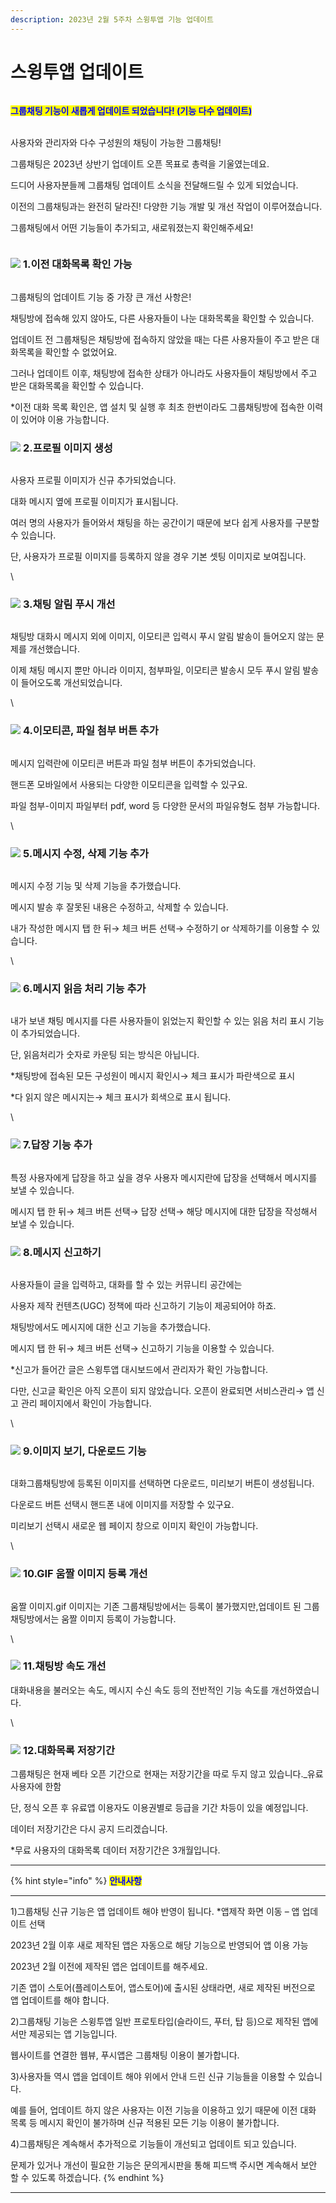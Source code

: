 ```yaml
---
description: 2023년 2월 5주차 스윙투앱 기능 업데이트
---
```


# 스윙투앱 업데이트

<figure><img src=".gitbook/assets/구분선.PNG" alt=""><figcaption></figcaption></figure>

<mark style="color:blue;">**그룹채팅 기능이 새롭게 업데이트 되었습니다! (기능 다수 업데이트)**</mark>

\
사용자와 관리자와 다수 구성원의 채팅이 가능한 그룹채팅!

그룹채팅은 2023년 상반기 업데이트 오픈 목표로 총력을 기울였는데요.&#x20;

드디어 사용자분들께 그룹채팅 업데이트 소식을 전달해드릴 수 있게 되었습니다.

이전의 그룹채팅과는 완전히 달라진! 다양한 기능 개발 및 개선 작업이 이루어졌습니다.&#x20;

그룹채팅에서 어떤 기능들이 추가되고, 새로워졌는지 확인해주세요!

<figure><img src=".gitbook/assets/구분선.PNG" alt=""><figcaption></figcaption></figure>

### ![](https://wp.swing2app.co.kr/wp-content/uploads/2018/09/%EB%8B%A8%EB%9D%BD1-1.png) **1.이전 대화목록 확인 가능**

<figure><img src=".gitbook/assets/이전대화목록.gif" alt=""><figcaption></figcaption></figure>

그룹채팅의 업데이트 기능 중 가장 큰 개선 사항은!&#x20;

채팅방에 접속해 있지 않아도, 다른 사용자들이 나눈 대화목록을 확인할 수 있습니다.&#x20;

업데이트 전 그룹채팅은 채팅방에 접속하지 않았을 때는 다른 사용자들이 주고 받은 대화목록을 확인할 수 없었어요.

그러나 업데이트 이후, 채팅방에 접속한 상태가 아니라도 사용자들이 채팅방에서 주고 받은 대화목록을 확인할 수 있습니다.

\*이전 대화 목록 확인은, 앱 설치 및 실행 후 최초 한번이라도 그룹채팅방에 접속한 이력이 있어야 이용 가능합니다.&#x20;



### ![](https://wp.swing2app.co.kr/wp-content/uploads/2018/09/%EB%8B%A8%EB%9D%BD1-1.png) **2.프로필 이미지 생성**

<figure><img src=".gitbook/assets/프로필이미지.png" alt=""><figcaption></figcaption></figure>

사용자 프로필 이미지가 신규 추가되었습니다.&#x20;

대화 메시지 옆에 프로필 이미지가 표시됩니다.&#x20;

여러 명의 사용자가 들어와서 채팅을 하는 공간이기 때문에 보다 쉽게 사용자를 구분할 수 있습니다.&#x20;

단, 사용자가 프로필 이미지를 등록하지 않을 경우 기본 셋팅 이미지로 보여집니다.&#x20;

\


### ![](https://wp.swing2app.co.kr/wp-content/uploads/2018/09/%EB%8B%A8%EB%9D%BD1-1.png) **3.채팅 알림 푸시 개선**

<figure><img src="https://ncdn2.swing2app.co.kr/public/swing_notice_editor_attach/10389840/20230014.png" alt=""><figcaption></figcaption></figure>

채팅방 대화시 메시지 외에 이미지, 이모티콘 입력시 푸시 알림 발송이 들어오지 않는 문제를 개선했습니다.

이제 채팅 메시지 뿐만 아니라 이미지, 첨부파일, 이모티콘 발송시 모두 푸시 알림 발송이 들어오도록 개선되었습니다.

\


### ![](https://wp.swing2app.co.kr/wp-content/uploads/2018/09/%EB%8B%A8%EB%9D%BD1-1.png) **4.이모티콘, 파일 첨부 버튼 추가**

<figure><img src="https://ncdn2.swing2app.co.kr/public/swing_notice_editor_attach/10389759/20235714.png" alt=""><figcaption></figcaption></figure>

메시지 입력란에 이모티콘 버튼과 파일 첨부 버튼이 추가되었습니다.

핸드폰 모바일에서 사용되는 다양한 이모티콘을 입력할 수 있구요.&#x20;

파일 첨부-이미지 파일부터 pdf, word 등 다양한 문서의 파일유형도 첨부 가능합니다.&#x20;

\


### ![](https://wp.swing2app.co.kr/wp-content/uploads/2018/09/%EB%8B%A8%EB%9D%BD1-1.png) **5.메시지 수정, 삭제 기능 추가**

<figure><img src="https://ncdn2.swing2app.co.kr/public/swing_notice_editor_attach/10389757/20235714.png" alt=""><figcaption></figcaption></figure>

메시지 수정 기능 및 삭제 기능을 추가했습니다.

메시지 발송 후 잘못된 내용은 수정하고, 삭제할 수 있습니다.&#x20;

내가 작성한 메시지 탭 한 뒤→ 체크 버튼 선택→ 수정하기 or 삭제하기를 이용할 수 있습니다.&#x20;

\


### ![](https://wp.swing2app.co.kr/wp-content/uploads/2018/09/%EB%8B%A8%EB%9D%BD1-1.png) **6.메시지 읽음 처리 기능 추가**

<figure><img src="https://ncdn2.swing2app.co.kr/public/swing_notice_editor_attach/10389707/20235614.png" alt=""><figcaption></figcaption></figure>

내가 보낸 채팅 메시지를 다른 사용자들이 읽었는지 확인할 수 있는 읽음 처리 표시 기능이 추가되었습니다.&#x20;

단, 읽음처리가 숫자로 카운팅 되는 방식은 아닙니다.&#x20;

\*채팅방에 접속된 모든 구성원이 메시지 확인시→ 체크 표시가 파란색으로 표시

\*다 읽지 않은 메시지는→ 체크 표시가 회색으로 표시 됩니다.&#x20;

\


### ![](https://wp.swing2app.co.kr/wp-content/uploads/2018/09/%EB%8B%A8%EB%9D%BD1-1.png) **7.답장 기능 추가**&#x20;

<figure><img src="https://ncdn2.swing2app.co.kr/public/swing_notice_editor_attach/10389684/20235514.png" alt=""><figcaption></figcaption></figure>

특정 사용자에게 답장을 하고 싶을 경우 사용자 메시지란에 답장을 선택해서 메시지를 보낼 수 있습니다.

메시지 탭 한 뒤→ 체크 버튼 선택→ 답장 선택→ 해당 메시지에 대한 답장을 작성해서 보낼 수 있습니다.&#x20;



### &#x20;![](https://wp.swing2app.co.kr/wp-content/uploads/2018/09/%EB%8B%A8%EB%9D%BD1-1.png) **8.메시지 신고하기**

<figure><img src="https://ncdn2.swing2app.co.kr/public/swing_notice_editor_attach/10389681/20235514.png" alt=""><figcaption></figcaption></figure>

사용자들이 글을 입력하고, 대화를 할 수 있는 커뮤니티 공간에는

사용자 제작 컨텐츠(UGC) 정책에 따라 신고하기 기능이 제공되어야 하죠.&#x20;

채팅방에서도 메시지에 대한 신고 기능을 추가했습니다.

메시지 탭 한 뒤→ 체크 버튼 선택→ 신고하기 기능을 이용할 수 있습니다.&#x20;

\*신고가 들어간 글은 스윙투앱 대시보드에서 관리자가 확인 가능합니다.

다만, 신고글 확인은 아직 오픈이 되지 않았습니다. 오픈이 완료되면 서비스관리→ 앱 신고 관리 페이지에서 확인이 가능합니다.&#x20;

\


### ![](https://wp.swing2app.co.kr/wp-content/uploads/2018/09/%EB%8B%A8%EB%9D%BD1-1.png) **9.이미지 보기, 다운로드 기능**

<figure><img src="https://ncdn2.swing2app.co.kr/public/swing_notice_editor_attach/10390079/20233314.png" alt=""><figcaption></figcaption></figure>

대화그룹채팅방에 등록된 이미지를 선택하면 다운로드, 미리보기 버튼이 생성됩니다.

다운로드 버튼 선택시 핸드폰 내에 이미지를 저장할 수 있구요.

미리보기 선택시 새로운 웹 페이지 창으로 이미지 확인이 가능합니다.

\


### ![](https://wp.swing2app.co.kr/wp-content/uploads/2018/09/%EB%8B%A8%EB%9D%BD1-1.png) **10.GIF 움짤 이미지 등록 개선**

<figure><img src="https://ncdn2.swing2app.co.kr/public/swing_notice_editor_attach/10390081/20233314.gif" alt=""><figcaption></figcaption></figure>

움짤 이미지.gif 이미지는 기존 그룹채팅방에서는 등록이 불가했지만,업데이트 된 그룹채팅방에서는 움짤 이미지 등록이 가능합니다.

\


### ![](https://wp.swing2app.co.kr/wp-content/uploads/2018/09/%EB%8B%A8%EB%9D%BD1-1.png) **11.채팅방 속도 개선**

대화내용을 불러오는 속도, 메시지 수신 속도 등의 전반적인 기능 속도를 개선하였습니다.&#x20;

\


### ![](https://wp.swing2app.co.kr/wp-content/uploads/2018/09/%EB%8B%A8%EB%9D%BD1-1.png) **12.대화목록 저장기간**&#x20;

그룹채팅은 현재 베타 오픈 기간으로 현재는 저장기간을 따로 두지 않고 있습니다.\_유료 사용자에 한함

단, 정식 오픈 후 유료앱 이용자도 이용권별로 등급을 기간 차등이 있을 예정입니다.

데이터 저장기간은 다시 공지 드리겠습니다.&#x20;

\*무료 사용자의 대화목록 데이터 저장기간은 3개월입니다.&#x20;

***

{% hint style="info" %}
<mark style="color:blue;">**안내사항**</mark>

****

1\)그룹채팅 신규 기능은 앱 업데이트 해야 반영이 됩니다. \*앱제작 화면 이동 – 앱 업데이트 선택

2023년 2월 이후 새로 제작된 앱은 자동으로 해당 기능으로 반영되어 앱 이용 가능

2023년 2월 이전에 제작된 앱은 업데이트를 해주세요.

기존 앱이 스토어(플레이스토어, 앱스토어)에 출시된 상태라면, 새로 제작된 버전으로 앱 업데이트를 해야 합니다.



2\)그룹채팅 기능은 스윙투앱 일반 프로토타입(슬라이드, 푸터, 탑 등)으로 제작된 앱에서만 제공되는 앱 기능입니다.

웹사이트를 연결한 웹뷰, 푸시앱은 그룹채팅 이용이 불가합니다.&#x20;



3\)사용자들 역시 앱을 업데이트 해야 위에서 안내 드린 신규 기능들을 이용할 수 있습니다.

예를 들어, 업데이트 하지 않은 사용자는 이전 기능을 이용하고 있기 때문에 이전 대화 목록 등 메시지 확인이 불가하며 신규 적용된 모든 기능 이용이 불가합니다.&#x20;



4\)그룹채팅은 계속해서 추가적으로 기능들이 개선되고 업데이트 되고 있습니다.

문제가 있거나 개선이 필요한 기능은 문의게시판을 통해 피드백 주시면 계속해서 보안 할 수 있도록 하겠습니다.&#x20;
{% endhint %}

****

<figure><img src=".gitbook/assets/구분선.PNG" alt=""><figcaption></figcaption></figure>
